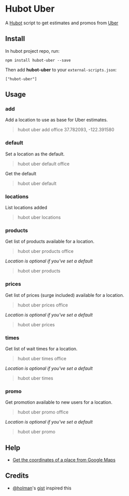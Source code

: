 # Hubot Uber

A [Hubot](https://hubot.github.com/) script to get estimates and promos from [Uber](https://www.uber.com/invite/rtjmz)

## Install

In hubot project repo, run:

```
npm install hubot-uber --save
```

Then add **hubot-uber** to your `external-scripts.json`:

```
["hubot-uber"]
```

## Usage

### add

Add a location to use as base for Uber estimates.

> hubot uber add office 37.782093, -122.391580

### default

Set a location as the default.

> hubot uber default office

Get the default

> hubot uber default

### locations

List locations added

> hubot uber locations

### products

Get list of products available for a location.

> hubot uber products office

_Location is optional if you've set a default_

> hubot uber products

### prices

Get list of prices (surge included) available for a location.

> hubot uber prices office

_Location is optional if you've set a default_

> hubot uber prices

### times

Get list of wait times for a location.

> hubot uber times office

_Location is optional if you've set a default_

> hubot uber times

### promo

Get promotion available to new users for a location.

> hubot uber promo office

_Location is optional if you've set a default_

> hubot uber promo

## Help

- [Get the coordinates of a place from Google Maps](https://support.google.com/maps/answer/18539?hl=en)

## Credits

- [@holman](https://github.com/holman)'s [gist](https://gist.github.com/holman/55130df8c9ba9fbce085) inspired this
